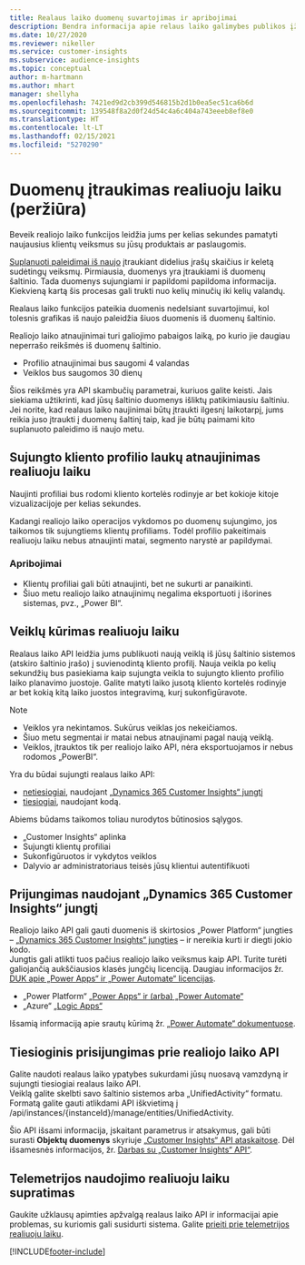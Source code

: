 ```yaml
---
title: Realaus laiko duomenų suvartojimas ir apribojimai
description: Bendra informacija apie relaus laiko galimybes publikos įžvalgose.
ms.date: 10/27/2020
ms.reviewer: nikeller
ms.service: customer-insights
ms.subservice: audience-insights
ms.topic: conceptual
author: m-hartmann
ms.author: mhart
manager: shellyha
ms.openlocfilehash: 7421ed9d2cb399d546815b2d1b0ea5ec51ca6b6d
ms.sourcegitcommit: 139548f8a2d0f24d54c4a6c404a743eeeb8ef8e0
ms.translationtype: HT
ms.contentlocale: lt-LT
ms.lasthandoff: 02/15/2021
ms.locfileid: "5270290"
---
```

# <a name="real-time-data-ingestion-preview"></a>Duomenų įtraukimas realiuoju laiku (peržiūra)

Beveik realiojo laiko funkcijos leidžia jums per kelias sekundes pamatyti naujausius klientų veiksmus su jūsų produktais ar paslaugomis.

[Suplanuoti paleidimai iš naujo](system.md#schedule-tab) įtraukiant didelius įrašų skaičius ir keletą sudėtingų veiksmų. Pirmiausia, duomenys yra įtraukiami iš duomenų šaltinio. Tada duomenys sujungiami ir papildomi papildoma informacija. Kiekvieną kartą šis procesas gali trukti nuo kelių minučių iki kelių valandų.

Realaus laiko funkcijos pateikia duomenis nedelsiant suvartojimui, kol tolesnis grafikas iš naujo paleidžia šiuos duomenis iš duomenų šaltinio.

Realiojo laiko atnaujinimai turi galiojimo pabaigos laiką, po kurio jie daugiau neperrašo reikšmės iš duomenų šaltinio.

- Profilio atnaujinimai bus saugomi 4 valandas
- Veiklos bus saugomos 30 dienų

Šios reikšmės yra API skambučių parametrai, kuriuos galite keisti. Jais siekiama užtikrinti, kad jūsų šaltinio duomenys išliktų patikimiausiu šaltiniu. Jei norite, kad realaus laiko naujinimai būtų įtraukti ilgesnį laikotarpį, jums reikia juso įtraukti į duomenų šaltinį taip, kad jie būtų paimami kito suplanuoto paleidimo iš naujo metu.

## <a name="real-time-update-of-the-unified-customer-profile-fields"></a>Sujungto kliento profilio laukų atnaujinimas realiuoju laiku

Naujinti profiliai bus rodomi kliento kortelės rodinyje ar bet kokioje kitoje vizualizacijoje per kelias sekundes.

Kadangi realiojo laiko operacijos vykdomos po duomenų sujungimo, jos taikomos tik sujungtiems klientų profiliams. Todėl profilio pakeitimais realiuoju laiku nebus atnaujinti matai, segmento narystė ar papildymai.

### <a name="limitations"></a>Apribojimai

- Klientų profiliai gali būti atnaujinti, bet ne sukurti ar panaikinti.
- Šiuo metu realiojo laiko atnaujinimų negalima eksportuoti į išorines sistemas, pvz., „Power BI“.

## <a name="real-time-creation-of-activities"></a>Veiklų kūrimas realiuoju laiku

Realaus laiko API leidžia jums publikuoti naują veiklą iš jūsų šaltinio sistemos (atskiro šaltinio įrašo) į suvienodintą kliento profilį. Nauja veikla po kelių sekundžių bus pasiekiama kaip sujungta veikla to sujungto kliento profilio laiko planavimo juostoje. Galite matyti laiko jusotą kliento kortelės rodinyje ar bet kokią kitą laiko juostos integravimą, kurį sukonfigūravote.

> [!NOTE]
>
> - Veiklos yra nekintamos. Sukūrus veiklas jos nekeičiamos.
> - Šiuo metu segmentai ir matai nebus atnaujinami pagal naują veiklą.
> - Veiklos, įtrauktos tik per realiojo laiko API, nėra eksportuojamos ir nebus rodomos „PowerBI“.

Yra du būdai sujungti realaus laiko API:

- [netiesiogiai](#connect-via-the-dynamics-365-customer-insights-connector), naudojant [„Dynamics 365 Customer Insights“ jungtį](https://docs.microsoft.com/connectors/customerinsights/)
- [tiesiogiai](#connect-directly-to-the-real-time-api), naudojant kodą.

Abiems būdams taikomos toliau nurodytos būtinosios sąlygos.

- „Customer Insights“ aplinka
- Sujungti klientų profiliai
- Sukonfigūruotos ir vykdytos veiklos
- Dalyvio ar administratoriaus teisės jūsų klientui autentifikuoti

## <a name="connect-via-the-dynamics-365-customer-insights-connector"></a>Prijungimas naudojant „Dynamics 365 Customer Insights“ jungtį

Realiojo laiko API gali gauti duomenis iš skirtosios „Power Platform“ jungties – [„Dynamics 365 Customer Insights“ jungties](https://docs.microsoft.com/connectors/customerinsights/) – ir nereikia kurti ir diegti jokio kodo.    
Jungtis gali atlikti tuos pačius realiojo laiko veiksmus kaip API. Turite turėti galiojančią aukščiausios klasės jungčių licenciją. Daugiau informacijos žr. [DUK apie „Power Apps“ ir „Power Automate“ licencijas](https://docs.microsoft.com/power-platform/admin/powerapps-flow-licensing-faq).

- „Power Platform“ [„Power Apps“ ir (arba) „Power Automate“](https://docs.microsoft.com/connectors/)
- „Azure“ [„Logic Apps“](https://docs.microsoft.com/azure/connectors/apis-list)

Išsamią informaciją apie srautų kūrimą žr. [„Power Automate“ dokumentuose](https://docs.microsoft.com/power-automate/).

## <a name="connect-directly-to-the-real-time-api"></a>Tiesioginis prisijungimas prie realiojo laiko API

Galite naudoti realaus laiko ypatybes sukurdami jūsų nuosavą vamzdyną ir sujungti tiesiogiai realaus laiko API.    
Veiklą galite skelbti savo šaltinio sistemos arba „UnifiedActivity“ formatu. Formatą galite gauti atlikdami API iškvietimą į /api/instances/{instanceId}/manage/entities/UnifiedActivity.

Šio API išsami informacija, įskaitant parametrus ir atsakymus, gali būti surasti **Objektų duomenys** skyriuje [„Customer Insights“ API ataskaitose](https://developer.ci.ai.dynamics.com/api-details#api=CustomerInsights). Dėl išsamesnės informacijos, žr. [Darbas su „Customer Insights“ API“](apis.md).

## <a name="understand-your-real-time-usage-with-telemetry"></a>Telemetrijos naudojimo realiuoju laiku supratimas

Gaukite užklausų apimties apžvalgą realaus laiko API ir informacijai apie problemas, su kuriomis gali susidurti sistema. Galite [prieiti prie telemetrijos realiuoju laiku](system.md#api-usage-tab). 


[!INCLUDE[footer-include](../includes/footer-banner.md)]